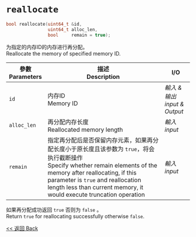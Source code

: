 # `reallocate`

```c++
bool reallocate(uint64_t &id,
                uint64_t alloc_len,
                bool     remain = true);
```

为指定的内存ID的内存进行再分配。\
Reallocate the memory of specified memory ID.

參數<br>Parameters|描述<br>Description|I/O
-|-|-
`id`|内存ID<br>Memory ID|*輸入 & 输出<br>input & Output*
`alloc_len`|再分配内存长度<br>Reallocated memory length|*輸入<br>input*
`remain`|指定再分配后是否保留内存元素，如果再分配长度小于原长度且该参数为 `true`，将会执行截断操作<br>Specify whether remain elements of the memory after reallocating, if this parameter is `true` and reallocation length less than current memory, it would execute truncation operation|*輸入<br>input*

如果再分配成功返回 `true` 否则为 `false` 。\
Return `true` for reallocating successfully otherwise `false`.

[<< 返回 Back](cover.md)
